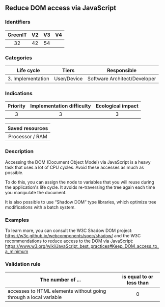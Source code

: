## Reduce DOM access via JavaScript

### Identifiers

| GreenIT | V2  | V3  |  V4  |
|:-------:|:---:|:---:|:----:|
|    32   | 42  |  54 |      |

### Categories

|    Life cycle     |    Tiers    |         Responsible          |
|:-----------------:|:-----------:|:----------------------------:|
| 3. Implementation | User/Device | Software Architect/Developer |

### Indications

| Priority | Implementation difficulty | Ecological impact |
|:--------:|:-------------------------:|:-----------------:|
|    3     |             3             |         3         |

|                      Saved resources                      |
|:---------------------------------------------------------:|
|                      Processor / RAM                      |

### Description

Accessing the DOM (Document Object Model) via JavaScript is a heavy task that uses a lot of CPU cycles. Avoid these accesses as much as possible.

To do this, you can assign the node to variables that you will reuse during the application's life cycle. 
It avoids re-traversing the tree again each time you manipulate the document.

It is also possible to use “Shadow DOM” type libraries, which optimize tree modifications with a batch system.

### Examples

To learn more, you can consult the W3C Shadow DOM project:
https://w3c.github.io/webcomponents/spec/shadow/
and the W3C recommendations to reduce access to the DOM via JavaScript:
https://www.w3.org/wiki/JavaScript_best_practices#Keep_DOM_access_to_a_minimum


### Validation rule

| The number of ...                                                | is equal to or less than |  
|------------------------------------------------------------------|:------------------------:|
| accesses to HTML elements without going through a local variable |            0             |
